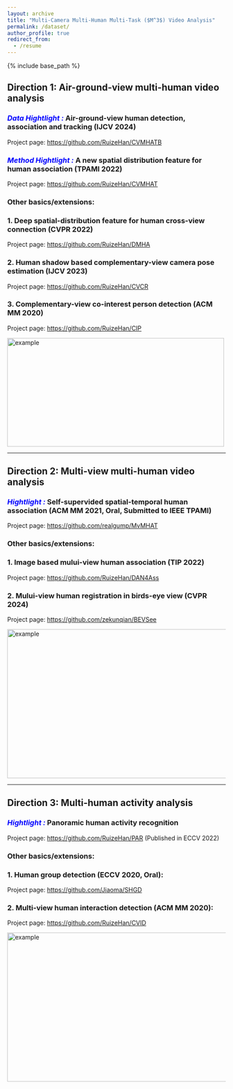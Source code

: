 ```yaml
---
layout: archive
title: "Multi-Camera Multi-Human Multi-Task ($M^3$) Video Analysis"
permalink: /dataset/
author_profile: true
redirect_from:
  - /resume
---
```


{% include base_path %}
 <br/>
## Direction 1: Air-ground-view multi-human video analysis

### ***<font color=Blue>Data Hightlight :</font>*** Air-ground-view human detection, association and tracking (IJCV 2024)
  
Project page: https://github.com/RuizeHan/CVMHATB 

### ***<font color=Blue>Method Hightlight :</font>*** A new spatial distribution feature for human association (TPAMI 2022)

Project page: https://github.com/RuizeHan/CVMHAT


### Other basics/extensions:

### 1. Deep spatial-distribution feature for human cross-view connection (CVPR 2022)
Project page: https://github.com/RuizeHan/DMHA

### 2. Human shadow based complementary-view camera pose estimation (IJCV 2023)
Project page: https://github.com/RuizeHan/CVCR

### 3. Complementary-view co-interest person detection (ACM MM 2020)
Project page: https://github.com/RuizeHan/CIP

<img src="http://ruizehan.github.io/images/example_cvmhat.png" width="500" height="250" alt="example"/><br/>

---


## Direction 2: Multi-view multi-human video analysis

### ***<font color=Blue>Hightlight : </font>*** Self-supervided spatial-temporal human association (ACM MM 2021, Oral, Submitted to IEEE TPAMI)

Project page: https://github.com/realgump/MvMHAT  


### Other basics/extensions:

### 1. Image based mului-view human association (TIP 2022)
Project page: https://github.com/RuizeHan/DAN4Ass

### 2. Mului-view human registration in birds-eye view (CVPR 2024)
Project page: https://github.com/zekunqian/BEVSee


<img src="http://ruizehan.github.io/images/mvmhat.png" width="625" height="343" alt="example"/><br/>

---

## Direction 3: Multi-human activity analysis

###  ***<font color=Blue>Hightlight :</font>*** Panoramic human activity recognition 

Project page: https://github.com/RuizeHan/PAR (Published in ECCV 2022)

### Other basics/extensions:

### 1. Human group detection (ECCV 2020, Oral):
Project page: https://github.com/Jiaoma/SHGD

### 2. Multi-view human interaction detection (ACM MM 2020):
Project page: https://github.com/RuizeHan/CVID

<img src="http://ruizehan.github.io/images/example_par.png" width="900" height="343" alt="example"/><br/>
